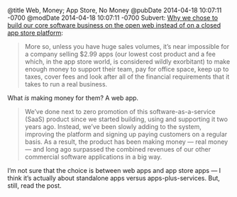 @title Web, Money; App Store, No Money
@pubDate 2014-04-18 10:07:11 -0700
@modDate 2014-04-18 10:07:11 -0700
Subvert: <a href="http://subvert.ca/Blog/open-web-business">Why we chose to build our core software business on the open web instead of on a closed app store platform</a>:

>More so, unless you have huge sales volumes, it’s near impossible for a company selling $2.99 apps (our lowest cost product and a fee which, in the app store world, is considered wildly exorbitant) to make enough money to support their team, pay for office space, keep up to taxes, cover fees and look after all of the financial requirements that it takes to run a real business.

What *is* making money for them? A web app.

>We’ve done next to zero promotion of this software-as-a-service (SaaS) product since we started building, using and supporting it two years ago. Instead, we’ve been slowly adding to the system, improving the platform and signing up paying customers on a regular basis. As a result, the product has been making money — real money — and long ago surpassed the combined revenues of our other commercial software applications in a big way.

I’m not sure that the choice is between web apps and app store apps — I think it’s actually about standalone apps versus apps-plus-services. But, still, read the post.
